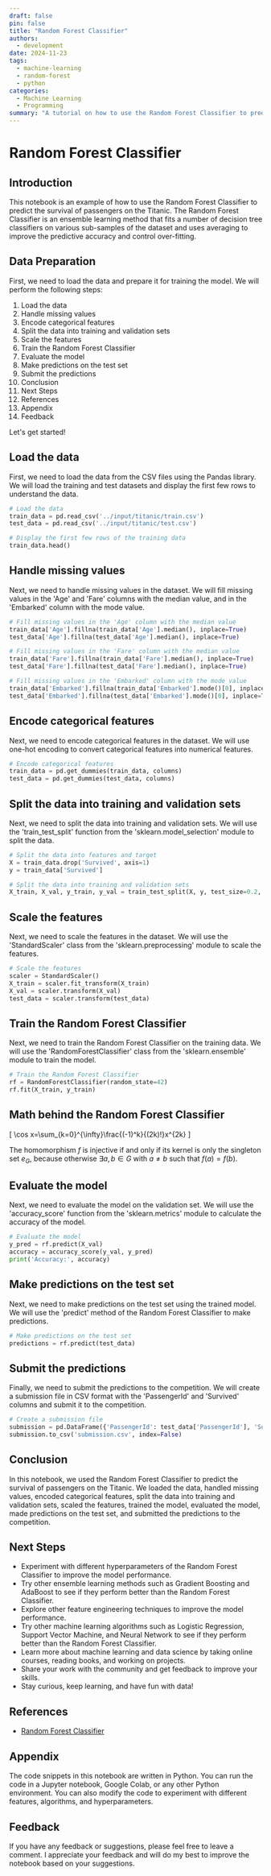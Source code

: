 ```yaml
---
draft: false
pin: false
title: "Random Forest Classifier"
authors:
  - development
date: 2024-11-23
tags:
  - machine-learning
  - random-forest
  - python
categories:
  - Machine Learning
  - Programming
summary: "A tutorial on how to use the Random Forest Classifier to predict the survival of passengers on the Titanic."
---
```


# Random Forest Classifier

## Introduction
This notebook is an example of how to use the Random Forest Classifier to predict the survival of passengers on the Titanic. The Random Forest Classifier is an ensemble learning method that fits a number of decision tree classifiers on various sub-samples of the dataset and uses averaging to improve the predictive accuracy and control over-fitting.

## Data Preparation
First, we need to load the data and prepare it for training the model. We will perform the following steps:

1. Load the data
2. Handle missing values
3. Encode categorical features
4. Split the data into training and validation sets
5. Scale the features
6. Train the Random Forest Classifier
7. Evaluate the model
8. Make predictions on the test set
9. Submit the predictions
10. Conclusion
11. Next Steps
12. References
13. Appendix
14. Feedback

Let's get started!

## Load the data
First, we need to load the data from the CSV files using the Pandas library. We will load the training and test datasets and display the first few rows to understand the data.

```python
# Load the data
train_data = pd.read_csv('../input/titanic/train.csv')
test_data = pd.read_csv('../input/titanic/test.csv')

# Display the first few rows of the training data
train_data.head()
```

## Handle missing values
Next, we need to handle missing values in the dataset. We will fill missing values in the 'Age' and 'Fare' columns with the median value, and in the 'Embarked' column with the mode value.

```python
# Fill missing values in the 'Age' column with the median value
train_data['Age'].fillna(train_data['Age'].median(), inplace=True)
test_data['Age'].fillna(test_data['Age'].median(), inplace=True)

# Fill missing values in the 'Fare' column with the median value
train_data['Fare'].fillna(train_data['Fare'].median(), inplace=True)
test_data['Fare'].fillna(test_data['Fare'].median(), inplace=True)

# Fill missing values in the 'Embarked' column with the mode value
train_data['Embarked'].fillna(train_data['Embarked'].mode()[0], inplace=True)
test_data['Embarked'].fillna(test_data['Embarked'].mode()[0], inplace=True)
```

## Encode categorical features
Next, we need to encode categorical features in the dataset. We will use one-hot encoding to convert categorical features into numerical features.

```python
# Encode categorical features
train_data = pd.get_dummies(train_data, columns)
test_data = pd.get_dummies(test_data, columns)
```

## Split the data into training and validation sets
Next, we need to split the data into training and validation sets. We will use the 'train_test_split' function from the 'sklearn.model_selection' module to split the data.

```python
# Split the data into features and target
X = train_data.drop('Survived', axis=1)
y = train_data['Survived']

# Split the data into training and validation sets
X_train, X_val, y_train, y_val = train_test_split(X, y, test_size=0.2, random_state=42)
```

## Scale the features
Next, we need to scale the features in the dataset. We will use the 'StandardScaler' class from the 'sklearn.preprocessing' module to scale the features.

```python
# Scale the features
scaler = StandardScaler()
X_train = scaler.fit_transform(X_train)
X_val = scaler.transform(X_val)
test_data = scaler.transform(test_data)
```

## Train the Random Forest Classifier
Next, we need to train the Random Forest Classifier on the training data. We will use the 'RandomForestClassifier' class from the 'sklearn.ensemble' module to train the model.

```python
# Train the Random Forest Classifier
rf = RandomForestClassifier(random_state=42)
rf.fit(X_train, y_train)
```

## Math behind the Random Forest Classifier

\[ \cos x=\sum_{k=0}^{\infty}\frac{(-1)^k}{(2k)!}x^{2k} \]

The homomorphism $f$ is injective if and only if its kernel is only the
singleton set $e_G$, because otherwise $\exists a,b\in G$ with $a\neq b$ such
that $f(a)=f(b)$.

## Evaluate the model
Next, we need to evaluate the model on the validation set. We will use the 'accuracy_score' function from the 'sklearn.metrics' module to calculate the accuracy of the model.

```python
# Evaluate the model
y_pred = rf.predict(X_val)
accuracy = accuracy_score(y_val, y_pred)
print('Accuracy:', accuracy)
```

## Make predictions on the test set
Next, we need to make predictions on the test set using the trained model. We will use the 'predict' method of the Random Forest Classifier to make predictions.

```python
# Make predictions on the test set
predictions = rf.predict(test_data)
```

## Submit the predictions
Finally, we need to submit the predictions to the competition. We will create a submission file in CSV format with the 'PassengerId' and 'Survived' columns and submit it to the competition.

```python
# Create a submission file
submission = pd.DataFrame({'PassengerId': test_data['PassengerId'], 'Survived': predictions})
submission.to_csv('submission.csv', index=False)
```

## Conclusion
In this notebook, we used the Random Forest Classifier to predict the survival of passengers on the Titanic. We loaded the data, handled missing values, encoded categorical features, split the data into training and validation sets, scaled the features, trained the model, evaluated the model, made predictions on the test set, and submitted the predictions to the competition.

## Next Steps
- Experiment with different hyperparameters of the Random Forest Classifier to improve the model performance.
- Try other ensemble learning methods such as Gradient Boosting and AdaBoost to see if they perform better than the Random Forest Classifier.
- Explore other feature engineering techniques to improve the model performance.
- Try other machine learning algorithms such as Logistic Regression, Support Vector Machine, and Neural Network to see if they perform better than the Random Forest Classifier.
- Learn more about machine learning and data science by taking online courses, reading books, and working on projects.
- Share your work with the community and get feedback to improve your skills.
- Stay curious, keep learning, and have fun with data!

## References
- [Random Forest Classifier](https://scikit-learn.org/stable/modules/generated/sklearn.ensemble.RandomForestClassifier.html)

## Appendix
The code snippets in this notebook are written in Python. You can run the code in a Jupyter notebook, Google Colab, or any other Python environment. You can also modify the code to experiment with different features, algorithms, and hyperparameters.

## Feedback
If you have any feedback or suggestions, please feel free to leave a comment. I appreciate your feedback and will do my best to improve the notebook based on your suggestions.
